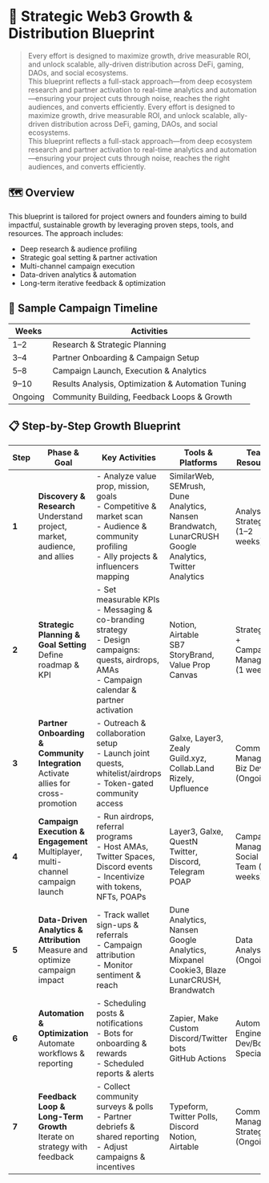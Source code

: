 # 🚀 Strategic Web3 Growth & Distribution Blueprint

>Every effort is designed to maximize growth, drive measurable ROI, and unlock scalable, ally-driven distribution across DeFi, gaming, DAOs, and social ecosystems.  
>This blueprint reflects a full-stack approach—from deep ecosystem research and partner activation to real-time analytics and automation—ensuring your project cuts through noise, reaches the right audiences, and converts efficiently.
> Every effort is designed to maximize growth, drive measurable ROI, and unlock scalable, ally-driven distribution across DeFi, gaming, DAOs, and social ecosystems.  
> This blueprint reflects a full-stack approach—from deep ecosystem research and partner activation to real-time analytics and automation—ensuring your project cuts through noise, reaches the right audiences, and converts efficiently.

## 🗺️ Overview

This blueprint is tailored for project owners and founders aiming to build impactful, sustainable growth by leveraging proven steps, tools, and resources. The approach includes:

- Deep research & audience profiling  
- Strategic goal setting & partner activation  
- Multi-channel campaign execution  
- Data-driven analytics & automation  
- Long-term iterative feedback & optimization
  
## 📅 Sample Campaign Timeline

| Weeks  | Activities                                       |
|--------|------------------------------------------------|
| 1–2    | Research & Strategic Planning                    |
| 3–4    | Partner Onboarding & Campaign Setup              |
| 5–8    | Campaign Launch, Execution & Analytics           |
| 9–10   | Results Analysis, Optimization & Automation Tuning |
| Ongoing| Community Building, Feedback Loops & Growth      |

## 📋 Step-by-Step Growth Blueprint

| Step  | Phase & Goal                                        | Key Activities                                                                                      | Tools & Platforms                                               | Team Resources                      | Outcome                                        |
|-------|----------------------------------------------------|--------------------------------------------------------------------------------------------------|----------------------------------------------------------------|-----------------------------------|------------------------------------------------|
| **1** | **Discovery & Research**<br>Understand project, market, audience, and allies | - Analyze value prop, mission, goals <br>- Competitive & market scan <br>- Audience & community profiling <br>- Ally projects & influencers mapping | SimilarWeb, SEMrush, Dune Analytics, Nansen <br>Brandwatch, LunarCRUSH <br>Google Analytics, Twitter Analytics | Analyst / Strategist (1–2 weeks)  | Focus on receptive audiences, avoid scattergun efforts |
| **2** | **Strategic Planning & Goal Setting**<br>Define roadmap & KPI | - Set measurable KPIs <br>- Messaging & co-branding strategy <br>- Design campaigns: quests, airdrops, AMAs <br>- Campaign calendar & partner activation | Notion, Airtable <br>SB7 StoryBrand, Value Prop Canvas         | Strategist + Campaign Manager (1 week) | Align teams & partners on clear, actionable goals |
| **3** | **Partner Onboarding & Community Integration**<br>Activate allies for cross-promotion | - Outreach & collaboration setup <br>- Launch joint quests, whitelist/airdrops <br>- Token-gated community access | Galxe, Layer3, Zealy <br>Guild.xyz, Collab.Land <br>Rizely, Upfluence | Community Manager + Biz Dev (Ongoing) | Build network effect reaching engaged audiences |
| **4** | **Campaign Execution & Engagement**<br>Multiplayer, multi-channel campaign launch | - Run airdrops, referral programs <br>- Host AMAs, Twitter Spaces, Discord events <br>- Incentivize with tokens, NFTs, POAPs | Layer3, Galxe, QuestN <br>Twitter, Discord, Telegram <br>POAP | Campaign Manager + Social Team (2–6 weeks) | Maximize viral potential & wallet growth       |
| **5** | **Data-Driven Analytics & Attribution**<br>Measure and optimize campaign impact | - Track wallet sign-ups & referrals <br>- Campaign attribution <br>- Monitor sentiment & reach | Dune Analytics, Nansen <br>Google Analytics, Mixpanel <br>Cookie3, Blaze <br>LunarCRUSH, Brandwatch | Data Analyst (Ongoing)             | Validate ROI, enable data-driven pivots         |
| **6** | **Automation & Optimization**<br>Automate workflows & reporting | - Scheduling posts & notifications <br>- Bots for onboarding & rewards <br>- Scheduled reports & alerts | Zapier, Make <br>Custom Discord/Twitter bots <br>GitHub Actions | Automation Engineer + Dev/Bot Specialist | Save time, reduce errors, run 24/7 smoothly    |
| **7** | **Feedback Loop & Long-Term Growth**<br>Iterate on strategy with feedback | - Collect community surveys & polls <br>- Partner debriefs & shared reporting <br>- Adjust campaigns & incentives | Typeform, Twitter Polls, Discord <br>Notion, Airtable           | Community Manager + Strategist (Ongoing) | Keep strategy adaptive and sustainable          |


